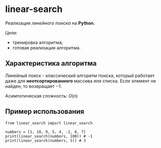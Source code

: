 # linear-search
Реализация *линейного поиска* на **Python**.

Цели:
- тренировка алгоритма;
- готовая реализация алгоритма.

## Характеристика алгоритма
Линейный поиск - классический алгоритм поиска, который работает даже для **неотсортированного** массива или списка. Если элемент не найден, то возвращает $-1$.  

Асимпотическая сложность: $O(n)$

## Пример использования
```
from linear_search import linear_search

numbers = [1, 10, 9, 5, 4, -1, 6, 7]
print(linear_search(numbers, 100)) # -1
print(linear_search(numbers, 5)) # 3
```
